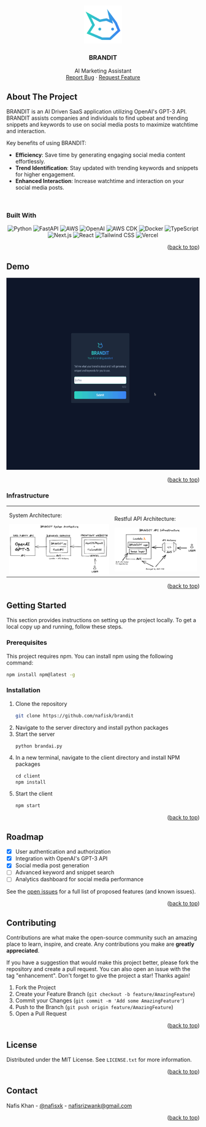 <a id="readme-top"></a>

<!-- PROJECT LOGO -->
<br />
<div align="center">
  <a href="https://brand-ai.vercel.app/">
    <img src="brandai-site/public/brandaiLogo.svg" alt="Logo" height="100">
  </a>

  <h3 align="center">BRANDIT</h3>

  <p align="center">
    AI Marketing Assistant
    <br />
    <a href="https://github.com/your_username/BRANDIT/issues/new?labels=bug&template=bug-report---.md">Report Bug</a>
    ·
    <a href="https://github.com/your_username/BRANDIT/issues/new?labels=enhancement&template=feature-request---.md">Request Feature</a>
  </p>
</div>



<!-- ABOUT THE PROJECT -->
## About The Project

BRANDIT is an AI Driven SaaS application utilizing OpenAI's GPT-3 API. BRANDIT assists companies and individuals to find upbeat and trending snippets and keywords to use on social media posts to maximize watchtime and interaction.

Key benefits of using BRANDIT:
* **Efficiency**: Save time by generating engaging social media content effortlessly.
* **Trend Identification**: Stay updated with trending keywords and snippets for higher engagement.
* **Enhanced Interaction**: Increase watchtime and interaction on your social media posts.

</br>

### Built With

<div align="center">
  
  ![Python](https://img.shields.io/badge/Python-3776AB?style=for-the-badge&logo=python&logoColor=white)
  ![FastAPI](https://img.shields.io/badge/FastAPI-009688?style=for-the-badge&logo=fastapi&logoColor=white)
  ![AWS](https://img.shields.io/badge/AWS-232F3E?style=for-the-badge&logo=amazon-aws&logoColor=white)
  ![OpenAI](https://img.shields.io/badge/OpenAI-412991?style=for-the-badge&logo=openai&logoColor=white)
  ![AWS CDK](https://img.shields.io/badge/AWS_CDK-232F3E?style=for-the-badge&logo=amazon-aws&logoColor=white)
  ![Docker](https://img.shields.io/badge/Docker-2496ED?style=for-the-badge&logo=docker&logoColor=white)
  ![TypeScript](https://img.shields.io/badge/TypeScript-007ACC?style=for-the-badge&logo=typescript&logoColor=white)
  ![Next.js](https://img.shields.io/badge/Next.js-000000?style=for-the-badge&logo=nextdotjs&logoColor=white)
  ![React](https://img.shields.io/badge/React-61DAFB?style=for-the-badge&logo=react&logoColor=white)
  ![Tailwind CSS](https://img.shields.io/badge/Tailwind_CSS-38B2AC?style=for-the-badge&logo=tailwind-css&logoColor=white)
  ![Vercel](https://img.shields.io/badge/Vercel-000000?style=for-the-badge&logo=vercel&logoColor=white)

</div>

<p align="right">(<a href="#readme-top">back to top</a>)</p>


## Demo

<div align='center'>
  
<img src='Images/walkthrough.gif' alt='Walkthrough GIF' height='500'/>

</div>

<p align="right">(<a href="#readme-top">back to top</a>)</p>


### Infrastructure

<table>
  <tr>
    <td><p>System Architecture:</p><img src='Images/plan.png' alt='System Architecture'/></td>
    <td><p>Restful API Architecture:</p><img src='Images/api.png' alt='API Architecture'/></td>
  </tr>
</table>

<p align="right">(<a href="#readme-top">back to top</a>)</p>


<!-- GETTING STARTED -->
## Getting Started

This section provides instructions on setting up the project locally.
To get a local copy up and running, follow these steps.

### Prerequisites

This project requires npm. You can install npm using the following command:

```sh
npm install npm@latest -g
```

### Installation

1. Clone the repository
   ```sh
   git clone https://github.com/nafisk/brandit
   ```
2. Navigate to the server directory and install python packages
3. Start the server
   ```sh
   python brandai.py
   ```
4. In a new terminal, navigate to the client directory and install NPM packages
   ```
   cd client
   npm install
   ```
5. Start the client
   ```sh
   npm start
   ```

<p align="right">(<a href="#readme-top">back to top</a>)</p>


<!-- ROADMAP -->
## Roadmap

- [x] User authentication and authorization
- [x] Integration with OpenAI's GPT-3 API
- [x] Social media post generation
- [ ] Advanced keyword and snippet search
- [ ] Analytics dashboard for social media performance

See the [open issues](https://github.com/your_username/BRANDIT/issues) for a full list of proposed features (and known issues).

<p align="right">(<a href="#readme-top">back to top</a>)</p>



<!-- CONTRIBUTING -->
## Contributing

Contributions are what make the open-source community such an amazing place to learn, inspire, and create. Any contributions you make are **greatly appreciated**.

If you have a suggestion that would make this project better, please fork the repository and create a pull request. You can also open an issue with the tag "enhancement".
Don't forget to give the project a star! Thanks again!

1. Fork the Project
2. Create your Feature Branch (`git checkout -b feature/AmazingFeature`)
3. Commit your Changes (`git commit -m 'Add some AmazingFeature'`)
4. Push to the Branch (`git push origin feature/AmazingFeature`)
5. Open a Pull Request

<p align="right">(<a href="#readme-top">back to top</a>)</p>



<!-- LICENSE -->
## License

Distributed under the MIT License. See `LICENSE.txt` for more information.

<p align="right">(<a href="#readme-top">back to top</a>)</p>



<!-- CONTACT -->
## Contact

Nafis Khan - [@nafisxk](https://twitter.com/nafisxk) - nafisrizwank@gmail.com
<p align="right">(<a href="#readme-top">back to top</a>)</p>

